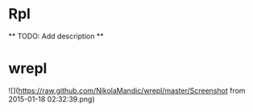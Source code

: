 Rpl
===

** TODO: Add description **
# wrepl
![](https://raw.github.com/NikolaMandic/wrepl/master/Screenshot from 2015-01-18 02:32:39.png)
